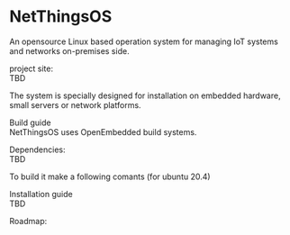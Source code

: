 # NetThingsOS
An opensource Linux based operation system for managing IoT systems and networks on-premises side.   


project site:  
TBD  

The system is specially designed for installation on embedded hardware, small servers or network platforms.  


Build guide  
NetThingsOS uses OpenEmbedded build systems.   

Dependencies:   
TBD  

To build it make a following comants (for ubuntu 20.4)  





Installation guide  
TBD



Roadmap:  






